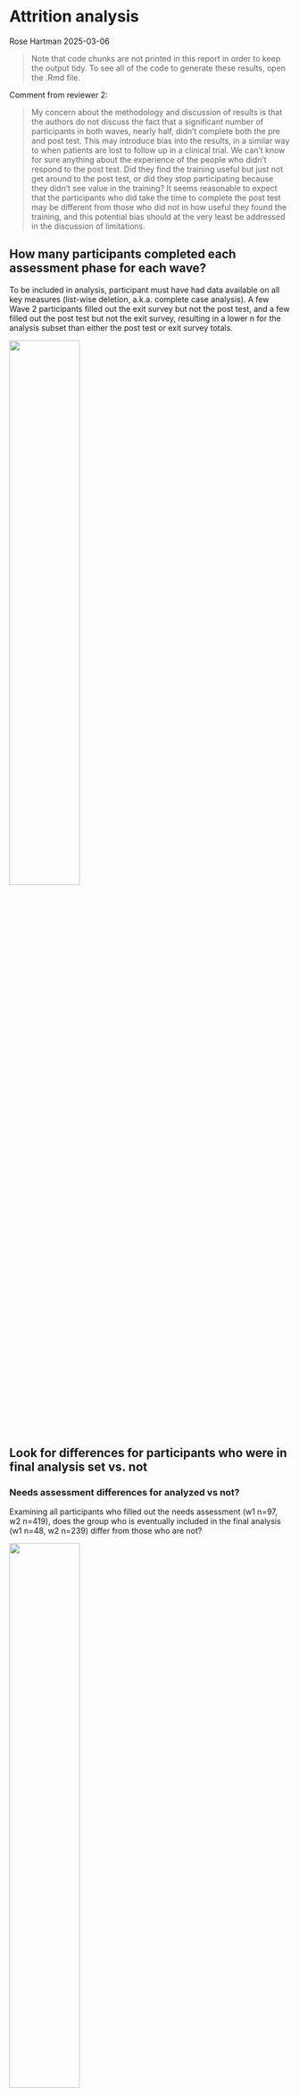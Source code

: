 Attrition analysis
================
Rose Hartman
2025-03-06

> Note that code chunks are not printed in this report in order to keep
> the output tidy. To see all of the code to generate these results,
> open the .Rmd file.

Comment from reviewer 2:

> My concern about the methodology and discussion of results is that the
> authors do not discuss the fact that a significant number of
> participants in both waves, nearly half, didn’t complete both the pre
> and post test. This may introduce bias into the results, in a similar
> way to when patients are lost to follow up in a clinical trial. We
> can’t know for sure anything about the experience of the people who
> didn’t respond to the post test. Did they find the training useful but
> just not get around to the post test, or did they stop participating
> because they didn’t see value in the training? It seems reasonable to
> expect that the participants who did take the time to complete the
> post test may be different from those who did not in how useful they
> found the training, and this potential bias should at the very least
> be addressed in the discussion of limitations.

## How many participants completed each assessment phase for each wave?

To be included in analysis, participant must have had data available on
all key measures (list-wise deletion, a.k.a. complete case analysis). A
few Wave 2 participants filled out the exit survey but not the post
test, and a few filled out the post test but not the exit survey,
resulting in a lower n for the analysis subset than either the post test
or exit survey totals.

<img src="../tables/screened_participant_n_by_phase.png" width="50%" />

## Look for differences for participants who were in final analysis set vs. not

### Needs assessment differences for analyzed vs not?

Examining all participants who filled out the needs assessment (w1 n=97,
w2 n=419), does the group who is eventually included in the final
analysis (w1 n=48, w2 n=239) differ from those who are not?

<img src="../figures/attrition_needsassessment.png" width="50%" />

Logistic regression models with analyzed vs. not as outcome and means of
each needs assessment area (learn, relevance, expertise) as predictors.

Wave 1:

    ## 
    ## Call:
    ## glm(formula = analyzed ~ relevance * expertise * learn, family = "binomial", 
    ##     data = dplyr::filter(needs_asssessment_and_attrition_wide, 
    ##         wave == "Wave 1"))
    ## 
    ## Coefficients:
    ##                           Estimate Std. Error z value Pr(>|z|)   
    ## (Intercept)                0.03513    0.25862   0.136  0.89195   
    ## relevance                 -1.13329    0.87614  -1.294  0.19584   
    ## expertise                  0.39152    1.16163   0.337  0.73608   
    ## learn                      1.02000    0.80529   1.267  0.20529   
    ## relevance:expertise       -9.57501    3.57565  -2.678  0.00741 **
    ## relevance:learn            2.77944    2.04423   1.360  0.17394   
    ## expertise:learn            5.84472    3.55642   1.643  0.10029   
    ## relevance:expertise:learn 15.76074    8.15893   1.932  0.05339 . 
    ## ---
    ## Signif. codes:  0 '***' 0.001 '**' 0.01 '*' 0.05 '.' 0.1 ' ' 1
    ## 
    ## (Dispersion parameter for binomial family taken to be 1)
    ## 
    ##     Null deviance: 134.46  on 96  degrees of freedom
    ## Residual deviance: 118.65  on 89  degrees of freedom
    ## AIC: 134.65
    ## 
    ## Number of Fisher Scoring iterations: 5

Wave 2:

    ## 
    ## Call:
    ## glm(formula = analyzed ~ relevance * expertise * learn, family = "binomial", 
    ##     data = dplyr::filter(needs_asssessment_and_attrition_wide, 
    ##         wave == "Wave 2"))
    ## 
    ## Coefficients:
    ##                           Estimate Std. Error z value Pr(>|z|)   
    ## (Intercept)                 0.3586     0.1101   3.256  0.00113 **
    ## relevance                  -0.1193     0.2765  -0.431  0.66611   
    ## expertise                   0.0678     0.2956   0.229  0.81857   
    ## learn                       0.1820     0.2658   0.685  0.49348   
    ## relevance:expertise        -0.6492     0.6732  -0.964  0.33488   
    ## relevance:learn            -0.4004     0.5398  -0.742  0.45825   
    ## expertise:learn            -0.1157     0.5968  -0.194  0.84624   
    ## relevance:expertise:learn  -0.4083     1.0932  -0.373  0.70879   
    ## ---
    ## Signif. codes:  0 '***' 0.001 '**' 0.01 '*' 0.05 '.' 0.1 ' ' 1
    ## 
    ## (Dispersion parameter for binomial family taken to be 1)
    ## 
    ##     Null deviance: 572.52  on 418  degrees of freedom
    ## Residual deviance: 568.52  on 411  degrees of freedom
    ## AIC: 584.52
    ## 
    ## Number of Fisher Scoring iterations: 4

MANOVA models with means of each needs assessment area (learn,
relevance, expertise) as outcomes and analyzed vs. not as group.

Wave 1:

    ##           Df   Pillai approx F num Df den Df Pr(>F)
    ## analyzed   1 0.055747   1.8302      3     93 0.1471
    ## Residuals 95

    ##  Response relevance :
    ##             Df  Sum Sq Mean Sq F value Pr(>F)
    ## analyzed     1  0.3575 0.35754  1.8895 0.1725
    ## Residuals   95 17.9763 0.18922               
    ## 
    ##  Response expertise :
    ##             Df Sum Sq  Mean Sq F value Pr(>F)
    ## analyzed     1 0.2402 0.240226  2.4981 0.1173
    ## Residuals   95 9.1356 0.096165               
    ## 
    ##  Response learn :
    ##             Df  Sum Sq Mean Sq F value  Pr(>F)  
    ## analyzed     1  0.8177 0.81774  4.7615 0.03157 *
    ## Residuals   95 16.3154 0.17174                  
    ## ---
    ## Signif. codes:  0 '***' 0.001 '**' 0.01 '*' 0.05 '.' 0.1 ' ' 1

Wave 2:

    ##            Df    Pillai approx F num Df den Df Pr(>F)
    ## analyzed    1 0.0021252  0.29462      3    415 0.8293
    ## Residuals 417

    ##  Response relevance :
    ##              Df Sum Sq  Mean Sq F value Pr(>F)
    ## analyzed      1  0.013 0.012902  0.0604  0.806
    ## Residuals   417 89.074 0.213606               
    ## 
    ##  Response expertise :
    ##              Df Sum Sq  Mean Sq F value Pr(>F)
    ## analyzed      1  0.000 0.000018   1e-04  0.991
    ## Residuals   417 59.277 0.142152               
    ## 
    ##  Response learn :
    ##              Df Sum Sq Mean Sq F value Pr(>F)
    ## analyzed      1  0.104 0.10412  0.4854 0.4864
    ## Residuals   417 89.440 0.21449

### Pretest differences for analyzed vs not?

Logistic regression models with analyzed vs. not as outcome and mean
pretest scores for ability and open science as predictors.

Wave 1:

    ## 
    ## Call:
    ## glm(formula = analyzed ~ ability_pre * openscience_pre, family = "binomial", 
    ##     data = dplyr::filter(nih_pre_and_attrition, wave == "Wave 1"))
    ## 
    ## Coefficients:
    ##                             Estimate Std. Error z value Pr(>|z|)
    ## (Intercept)                  0.10052    0.21146   0.475    0.635
    ## ability_pre                  0.43964    0.38327   1.147    0.251
    ## openscience_pre              0.04536    0.42525   0.107    0.915
    ## ability_pre:openscience_pre -0.57532    0.81440  -0.706    0.480
    ## 
    ## (Dispersion parameter for binomial family taken to be 1)
    ## 
    ##     Null deviance: 127.37  on 91  degrees of freedom
    ## Residual deviance: 125.73  on 88  degrees of freedom
    ## AIC: 133.73
    ## 
    ## Number of Fisher Scoring iterations: 4

Wave 2:

    ## 
    ## Call:
    ## glm(formula = analyzed ~ ability_pre * openscience_pre, family = "binomial", 
    ##     data = dplyr::filter(nih_pre_and_attrition, wave == "Wave 2"))
    ## 
    ## Coefficients:
    ##                             Estimate Std. Error z value Pr(>|z|)    
    ## (Intercept)                  0.42017    0.10441   4.024 5.72e-05 ***
    ## ability_pre                  0.05672    0.16556   0.343    0.732    
    ## openscience_pre             -0.30811    0.20062  -1.536    0.125    
    ## ability_pre:openscience_pre -0.44155    0.28792  -1.534    0.125    
    ## ---
    ## Signif. codes:  0 '***' 0.001 '**' 0.01 '*' 0.05 '.' 0.1 ' ' 1
    ## 
    ## (Dispersion parameter for binomial family taken to be 1)
    ## 
    ##     Null deviance: 541.03  on 400  degrees of freedom
    ## Residual deviance: 536.93  on 397  degrees of freedom
    ## AIC: 544.93
    ## 
    ## Number of Fisher Scoring iterations: 4

MANOVA models with mean pretest scores for ability and open science as
outcomes.

Wave 1:

    ##           Df   Pillai approx F num Df den Df Pr(>F)
    ## analyzed   1 0.012227  0.55084      2     89 0.5784
    ## Residuals 90

    ##  Response ability_pre :
    ##             Df  Sum Sq Mean Sq F value Pr(>F)
    ## analyzed     1  0.3621 0.36206  1.1141  0.294
    ## Residuals   90 29.2492 0.32499               
    ## 
    ##  Response openscience_pre :
    ##             Df  Sum Sq  Mean Sq F value Pr(>F)
    ## analyzed     1  0.0013 0.001264  0.0049 0.9445
    ## Residuals   90 23.3486 0.259428

Wave 2:

    ##            Df    Pillai approx F num Df den Df Pr(>F)
    ## analyzed    1 0.0042848  0.85634      2    398 0.4255
    ## Residuals 399

    ##  Response ability_pre :
    ##              Df  Sum Sq Mean Sq F value Pr(>F)
    ## analyzed      1   0.025  0.0248  0.0587 0.8087
    ## Residuals   399 168.617  0.4226               
    ## 
    ##  Response openscience_pre :
    ##              Df  Sum Sq Mean Sq F value Pr(>F)
    ## analyzed      1   0.488 0.48820  1.7169 0.1908
    ## Residuals   399 113.454 0.28435

Wave 1:

    ## Warning for variable 'relevance':
    ## simpleWarning in wilcox.test.default(x = DATA[[1L]], y = DATA[[2L]], ...): cannot compute exact p-value with ties

    ## Warning for variable 'expertise':
    ## simpleWarning in wilcox.test.default(x = DATA[[1L]], y = DATA[[2L]], ...): cannot compute exact p-value with ties

    ## Warning for variable 'learn':
    ## simpleWarning in wilcox.test.default(x = DATA[[1L]], y = DATA[[2L]], ...): cannot compute exact p-value with ties

    ## Warning for variable 'ability_pre':
    ## simpleWarning in wilcox.test.default(x = DATA[[1L]], y = DATA[[2L]], ...): cannot compute exact p-value with ties

    ## Warning for variable 'openscience_pre':
    ## simpleWarning in wilcox.test.default(x = DATA[[1L]], y = DATA[[2L]], ...): cannot compute exact p-value with ties

<img src="../tables/attrition_pretest_comparison_w1.png" width="50%" />

Wave 2:

<img src="../tables/attrition_pretest_comparison_w2.png" width="50%" />

## NALMS activity by attrition

Note that NALMS activity data was only captured for Wave 2.

    ## `stat_bin()` using `bins = 30`. Pick better value with `binwidth`.

<img src="../figures/attrition_nalms_lastdate.png" width="50%" />

    ## `stat_bin()` using `bins = 30`. Pick better value with `binwidth`.

<img src="../figures/attrition_nalms_engagement.png" width="50%" />

    ## Call: xtabs(formula = ~past_day_1 + analyzed, data = nalms_and_attrition)
    ## Number of cases in table: 419 
    ## Number of factors: 2 
    ## Test for independence of all factors:
    ##  Chisq = 39.4, df = 1, p-value = 3.456e-10

    ## 
    ##  Wilcoxon rank sum test with continuity correction
    ## 
    ## data:  engagement by analyzed
    ## W = 11488, p-value < 2.2e-16
    ## alternative hypothesis: true location shift is not equal to 0

### Do learners with 0 engagement in NALMS differ at post?

<img src="../tables/active_past_day_1_nalms_full_comparison.png" width="50%" />

<img src="../figures/active_past_day_1_needsassessment.png" width="50%" /><img src="../figures/active_past_day_1_pretest.png" width="50%" /><img src="../figures/active_past_day_1_posttest.png" width="50%" />

    ## Warning: Removed 6 rows containing non-finite outside the scale range
    ## (`stat_boxplot()`).

<img src="../figures/active_past_day_1_exit.png" width="50%" />

## Write up

We noted substantial attrition in both waves of the DART program, with
roughly half of our participants failing to complete the post-test
surveys. This level of attrition is typical of online learning programs
(e.g. Hadavand et al. 2018 report 49% attrition between enrollment and
completion in a large sample of online data science learners), but it
still raises important questions about the generalizability of the
results we observe.

Learners who completed the program almost certainly differed from those
who didn’t in important ways, both measurable and unmeasurable, such as
motivation, availability of protected time for study, support from
outside of the DART program (e.g. high-quality mentorship), and more.
This limits the extent to which we can expect these results to
generalize. Our findings are specific to the population who *completed*
the program; we are unable to extrapolate from these data to predict how
effective a program like DART might be in a broader population,
including the population who enrolled in but did not finish our program.

Problems of attrition and self-selection bias are endemic in online
education research, and improving understanding of factors that lead to
attrition is an active line of inquiry (Katy, 2015; Kim et al. 2020). As
with many online learning programs, part of our goal was to lower
barriers to enrollment – we made the program free, with no
prerequisites, advertised it widely, and created fully asynchronous
instruction to allow for maximum flexibility in busy learners’
schedules. A likely consequence of this approach is that a high
proportion of people signed up without actually having the time or
bandwidth to follow through on their learning goals (consider this in
contrast to something like a masters program in data science, where
requiring a substantial upfront investment from learners results in more
selective enrollment, and less attrition). This effect is reflected in
the engagement data we were able to capture in Wave 2 after switching
platforms; of the 419 enrolled learners, only 243 (58%) logged any
activity in their learning pathways after the first day. In other words,
fully 42% of our Wave 2 learners never engaged at all with their
learning pathways, suggesting that they either changed their minds about
participating between enrollment and beginning their learning pathways,
or that they maintained an intention to participate but never found the
time to do so. Interestingly, of the 176 learners who logged no activity
in their learning pathways after the first day, 69 (39%) of them did
complete the post-test surveys at the end of the program and were
included in the final analysis dataset, so their experiences are
reflected in our reported analyses, although they are still
significantly under-represented in the analysis dataset relative to
learners who did log activity on their learning pathways after the first
day (X2 (1, N = 419) = 39.4, p \< .001).
